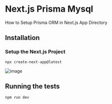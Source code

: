 # Next.js Prisma Mysql
How to Setup Prisma ORM in Next.js App Directory

## Installation
###  Setup the Next.js Project
    
    npx create-next-app@latest

![image](https://github.com/ohm29/NextJS-Prisma-MySQL/assets/42561667/170d82c3-885b-4cdb-be3b-df9e4c58e77a)

## Running the tests
    npm run dev

